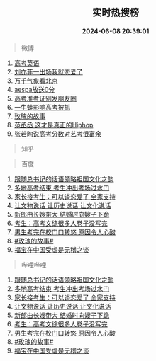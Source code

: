<div align="center"><h2>实时热搜榜</h2><h4>2024-06-08 20:39:01</h4></div>

> 微博  

1. [高考英语](https://s.weibo.com/weibo?q=%E9%AB%98%E8%80%83%E8%8B%B1%E8%AF%AD&t=31&band_rank=1&Refer=top)<br />
2. [刘亦菲一出场我就恋爱了](https://s.weibo.com/weibo?q=%23%E5%88%98%E4%BA%A6%E8%8F%B2%E4%B8%80%E5%87%BA%E5%9C%BA%E6%88%91%E5%B0%B1%E6%81%8B%E7%88%B1%E4%BA%86%23&t=31&band_rank=2&Refer=top)<br />
3. [万千气象看北京](https://s.weibo.com/weibo?q=%23%E4%B8%87%E5%8D%83%E6%B0%94%E8%B1%A1%E7%9C%8B%E5%8C%97%E4%BA%AC%23&t=31&band_rank=3&Refer=top)<br />
4. [aespa放送0分](https://s.weibo.com/weibo?q=aespa%E6%94%BE%E9%80%810%E5%88%86&t=31&band_rank=4&Refer=top)<br />
5. [高考准考证别发朋友圈](https://s.weibo.com/weibo?q=%23%E9%AB%98%E8%80%83%E5%87%86%E8%80%83%E8%AF%81%E5%88%AB%E5%8F%91%E6%9C%8B%E5%8F%8B%E5%9C%88%23&t=31&band_rank=5&Refer=top)<br />
6. [一牛蛙影响高考被抓](https://s.weibo.com/weibo?q=%23%E4%B8%80%E7%89%9B%E8%9B%99%E5%BD%B1%E5%93%8D%E9%AB%98%E8%80%83%E8%A2%AB%E6%8A%93%23&t=31&band_rank=6&Refer=top)<br />
7. [玫瑰的故事](https://s.weibo.com/weibo?q=%E7%8E%AB%E7%91%B0%E7%9A%84%E6%95%85%E4%BA%8B&t=31&band_rank=7&Refer=top)<br />
8. [范丞丞 这才是真正的Hiphop](https://s.weibo.com/weibo?q=%E8%8C%83%E4%B8%9E%E4%B8%9E%20%E8%BF%99%E6%89%8D%E6%98%AF%E7%9C%9F%E6%AD%A3%E7%9A%84Hiphop&t=31&band_rank=8&Refer=top)<br />
9. [张若昀说高考分数对艺考很富余](https://s.weibo.com/weibo?q=%23%E5%BC%A0%E8%8B%A5%E6%98%80%E8%AF%B4%E9%AB%98%E8%80%83%E5%88%86%E6%95%B0%E5%AF%B9%E8%89%BA%E8%80%83%E5%BE%88%E5%AF%8C%E4%BD%99%23&t=31&band_rank=9&Refer=top)<br />

> 知乎  


> 百度  

1. [跟随总书记的话语领略祖国文化之韵](https://www.baidu.com/s?wd=%E8%B7%9F%E9%9A%8F%E6%80%BB%E4%B9%A6%E8%AE%B0%E7%9A%84%E8%AF%9D%E8%AF%AD%E9%A2%86%E7%95%A5%E7%A5%96%E5%9B%BD%E6%96%87%E5%8C%96%E4%B9%8B%E9%9F%B5&sa=fyb_news&rsv_dl=fyb_news)<br />
2. [多地高考结束 考生冲出考场过水门](https://www.baidu.com/s?wd=%E5%A4%9A%E5%9C%B0%E9%AB%98%E8%80%83%E7%BB%93%E6%9D%9F+%E8%80%83%E7%94%9F%E5%86%B2%E5%87%BA%E8%80%83%E5%9C%BA%E8%BF%87%E6%B0%B4%E9%97%A8&sa=fyb_news&rsv_dl=fyb_news)<br />
3. [家长接考生：可以谈恋爱了 全家支持](https://www.baidu.com/s?wd=%E5%AE%B6%E9%95%BF%E6%8E%A5%E8%80%83%E7%94%9F%EF%BC%9A%E5%8F%AF%E4%BB%A5%E8%B0%88%E6%81%8B%E7%88%B1%E4%BA%86+%E5%85%A8%E5%AE%B6%E6%94%AF%E6%8C%81&sa=fyb_news&rsv_dl=fyb_news)<br />
4. [让文物说话 让历史说话 让文化说话](https://www.baidu.com/s?wd=%E8%AE%A9%E6%96%87%E7%89%A9%E8%AF%B4%E8%AF%9D+%E8%AE%A9%E5%8E%86%E5%8F%B2%E8%AF%B4%E8%AF%9D+%E8%AE%A9%E6%96%87%E5%8C%96%E8%AF%B4%E8%AF%9D&sa=fyb_news&rsv_dl=fyb_news)<br />
5. [新郎由长嫂带大 结婚时向嫂子下跪](https://www.baidu.com/s?wd=%E6%96%B0%E9%83%8E%E7%94%B1%E9%95%BF%E5%AB%82%E5%B8%A6%E5%A4%A7+%E7%BB%93%E5%A9%9A%E6%97%B6%E5%90%91%E5%AB%82%E5%AD%90%E4%B8%8B%E8%B7%AA&sa=fyb_news&rsv_dl=fyb_news)<br />
6. [考生：高考文综很多人卷子没写完](https://www.baidu.com/s?wd=%E8%80%83%E7%94%9F%EF%BC%9A%E9%AB%98%E8%80%83%E6%96%87%E7%BB%BC%E5%BE%88%E5%A4%9A%E4%BA%BA%E5%8D%B7%E5%AD%90%E6%B2%A1%E5%86%99%E5%AE%8C&sa=fyb_news&rsv_dl=fyb_news)<br />
7. [男生考完在校门口转悠 原因令人心酸](https://www.baidu.com/s?wd=%E7%94%B7%E7%94%9F%E8%80%83%E5%AE%8C%E5%9C%A8%E6%A0%A1%E9%97%A8%E5%8F%A3%E8%BD%AC%E6%82%A0+%E5%8E%9F%E5%9B%A0%E4%BB%A4%E4%BA%BA%E5%BF%83%E9%85%B8&sa=fyb_news&rsv_dl=fyb_news)<br />
8. [#玫瑰的故事#](https://www.baidu.com/s?wd=%23%E7%8E%AB%E7%91%B0%E7%9A%84%E6%95%85%E4%BA%8B%23&sa=fyb_news&rsv_dl=fyb_news)<br />
9. [福宝在中国受虐是无稽之谈](https://www.baidu.com/s?wd=%E7%A6%8F%E5%AE%9D%E5%9C%A8%E4%B8%AD%E5%9B%BD%E5%8F%97%E8%99%90%E6%98%AF%E6%97%A0%E7%A8%BD%E4%B9%8B%E8%B0%88&sa=fyb_news&rsv_dl=fyb_news)<br />

> 哔哩哔哩  

1. [跟随总书记的话语领略祖国文化之韵](https://www.baidu.com/s?wd=%E8%B7%9F%E9%9A%8F%E6%80%BB%E4%B9%A6%E8%AE%B0%E7%9A%84%E8%AF%9D%E8%AF%AD%E9%A2%86%E7%95%A5%E7%A5%96%E5%9B%BD%E6%96%87%E5%8C%96%E4%B9%8B%E9%9F%B5&sa=fyb_news&rsv_dl=fyb_news)<br />
2. [多地高考结束 考生冲出考场过水门](https://www.baidu.com/s?wd=%E5%A4%9A%E5%9C%B0%E9%AB%98%E8%80%83%E7%BB%93%E6%9D%9F+%E8%80%83%E7%94%9F%E5%86%B2%E5%87%BA%E8%80%83%E5%9C%BA%E8%BF%87%E6%B0%B4%E9%97%A8&sa=fyb_news&rsv_dl=fyb_news)<br />
3. [家长接考生：可以谈恋爱了 全家支持](https://www.baidu.com/s?wd=%E5%AE%B6%E9%95%BF%E6%8E%A5%E8%80%83%E7%94%9F%EF%BC%9A%E5%8F%AF%E4%BB%A5%E8%B0%88%E6%81%8B%E7%88%B1%E4%BA%86+%E5%85%A8%E5%AE%B6%E6%94%AF%E6%8C%81&sa=fyb_news&rsv_dl=fyb_news)<br />
4. [让文物说话 让历史说话 让文化说话](https://www.baidu.com/s?wd=%E8%AE%A9%E6%96%87%E7%89%A9%E8%AF%B4%E8%AF%9D+%E8%AE%A9%E5%8E%86%E5%8F%B2%E8%AF%B4%E8%AF%9D+%E8%AE%A9%E6%96%87%E5%8C%96%E8%AF%B4%E8%AF%9D&sa=fyb_news&rsv_dl=fyb_news)<br />
5. [新郎由长嫂带大 结婚时向嫂子下跪](https://www.baidu.com/s?wd=%E6%96%B0%E9%83%8E%E7%94%B1%E9%95%BF%E5%AB%82%E5%B8%A6%E5%A4%A7+%E7%BB%93%E5%A9%9A%E6%97%B6%E5%90%91%E5%AB%82%E5%AD%90%E4%B8%8B%E8%B7%AA&sa=fyb_news&rsv_dl=fyb_news)<br />
6. [考生：高考文综很多人卷子没写完](https://www.baidu.com/s?wd=%E8%80%83%E7%94%9F%EF%BC%9A%E9%AB%98%E8%80%83%E6%96%87%E7%BB%BC%E5%BE%88%E5%A4%9A%E4%BA%BA%E5%8D%B7%E5%AD%90%E6%B2%A1%E5%86%99%E5%AE%8C&sa=fyb_news&rsv_dl=fyb_news)<br />
7. [男生考完在校门口转悠 原因令人心酸](https://www.baidu.com/s?wd=%E7%94%B7%E7%94%9F%E8%80%83%E5%AE%8C%E5%9C%A8%E6%A0%A1%E9%97%A8%E5%8F%A3%E8%BD%AC%E6%82%A0+%E5%8E%9F%E5%9B%A0%E4%BB%A4%E4%BA%BA%E5%BF%83%E9%85%B8&sa=fyb_news&rsv_dl=fyb_news)<br />
8. [#玫瑰的故事#](https://www.baidu.com/s?wd=%23%E7%8E%AB%E7%91%B0%E7%9A%84%E6%95%85%E4%BA%8B%23&sa=fyb_news&rsv_dl=fyb_news)<br />
9. [福宝在中国受虐是无稽之谈](https://www.baidu.com/s?wd=%E7%A6%8F%E5%AE%9D%E5%9C%A8%E4%B8%AD%E5%9B%BD%E5%8F%97%E8%99%90%E6%98%AF%E6%97%A0%E7%A8%BD%E4%B9%8B%E8%B0%88&sa=fyb_news&rsv_dl=fyb_news)<br />
